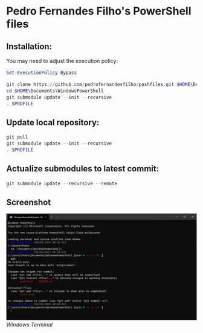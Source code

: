 # Pedro Fernandes Filho's PowerShell files

## Installation:

You may need to adjust the execution policy:
````powershell
Set-ExecutionPolicy Bypass
````

````powershell
git clone https://github.com/pedrofernandesfilho/poshfiles.git $HOME\Documents\WindowsPowerShell
cd $HOME\Documents\WindowsPowerShell
git submodule update --init --recursive
. $PROFILE
````

## Update local repository:
````powershell
git pull
git submodule update --init --recursive
. $PROFILE
````

## Actualize submodules to latest commit:
````powershell
git submodule update --recursive --remote
````

## Screenshot

![Windows Terminal](/print.png)<br />
*Windows Terminal*
